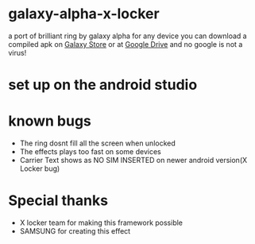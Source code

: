# galaxy-alpha-x-locker
a port of brilliant ring by galaxy alpha for any device you can download a compiled apk on [Galaxy Store](https://bit.ly/3uXLI97) or at [Google Drive](https://drive.google.com/file/d/1evldRaIOWn7QVB51fvH-aH7zX597eaTg/view?usp=sharing)
and no google is not a virus!

# set up on the android studio

<TO DO>

# known bugs

- The ring dosnt fill all the screen when unlocked
- The effects plays too fast on some devices
- Carrier Text shows as NO SIM INSERTED on newer android version(X Locker bug)
 
 # Special thanks
 - X locker team for making this framework possible
 - SAMSUNG for creating this effect


